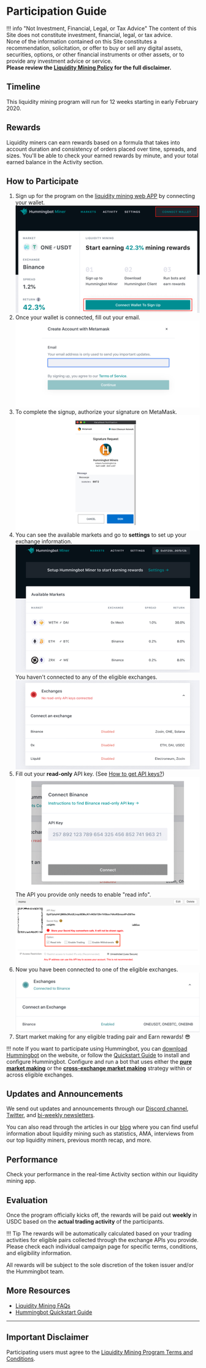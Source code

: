 # Participation Guide

!!! info "Not Investment, Financial, Legal, or Tax Advice"
    The content of this Site does not constitute investment, financial, legal, or tax advice.<br>None of the information contained on this Site constitutes a recommendation, solicitation, or offer to buy or sell any digital assets, securities, options, or other financial instruments or other assets, or to provide any investment advice or service.<br>
    **Please review the [Liquidity Mining Policy](https://hummingbot.io/liquidity-mining-policy/) for the full disclaimer.**

## Timeline

This liquidity mining program will run for 12 weeks starting in early February 2020.

## Rewards

Liquidity miners can earn rewards based on a formula that takes into account duration and consistency of orders placed over time, spreads, and sizes. You'll be able to check your earned rewards by minute, and your total earned balance in the Activity section. 

## How to Participate

1. Sign up for the program on the [liquidity mining web APP](https://miners.hummingbot.io/) by connecting your wallet.
![](setup1.png) 
2. Once your wallet is connected, fill out your email.
![](setup2.png)  
3. To complete the signup, authorize your signature on MetaMask. 
![](setup3.png)  
4. You can see the available markets and go to **settings** to set up your exchange information.
![](setup4.png)  
You haven't connected to any of the eligible exchanges.
![](setup5.png)  
5. Fill out your **read-only** API key. (See [How to get API keys?](https://docs.hummingbot.io/installation/api-keys/))  
![](setup6.png)  
The API you provide only needs to enable "read info". 
![](binanceAPI.png) 
6. Now you have been connected to one of the eligible exchanges.
![](setup7.png)  
7. Start market making for any eligible trading pair and Earn rewards! 😎 

!!! note 
    If you want to participate using Hummingbot, you can [download Hummingbot](https://hummingbot.io/download) on the website, or follow the [Quickstart Guide](/quickstart/) to install and configure Hummingbot. Configure and run a bot that uses either the [**pure market making**](/strategies/pure-market-making) or the [**cross-exchange market making**](/strategies/cross-exchange-market-making) strategy within or across eligible exchanges.

## Updates and Announcements

We send out updates and announcements through our [Discord channel](https://discord.hummingbot.io), [Twitter](https://twitter.com/hummingbot_io), and [bi-weekly newsletters](http://hummingbot.substack.com). 

You can also read through the articles in our [blog](https://hummingbot.io/blog/tag/liquidity-mining#tags) where you can find useful information about liquidity mining such as statistics, AMA, interviews from our top liquidity miners, previous month recap, and more.

## Performance

Check your performance in the real-time Activity section within our liquidity mining app. 

## Evaluation

Once the program officially kicks off, the rewards will be paid out **weekly** in USDC based on the **actual trading activity** of the participants. 

!!! Tip
    The rewards will be automatically calculated based on your trading activities for eligible pairs collected through the exchange APIs you provide. Please check each individual campaign page for specific terms, conditions, and eligibility information. 

All rewards will be subject to the sole discretion of the token issuer and/or the Hummingbot team.

## More Resources

- [Liquidity Mining FAQs](/liquidity-mining/faq/)
- [Hummingbot Quickstart Guide](/quickstart/)

---
## Important Disclaimer

Participating users must agree to the [Liquidity Mining Program Terms and Conditions](https://hummingbot.io/liquidity-mining-policy/).